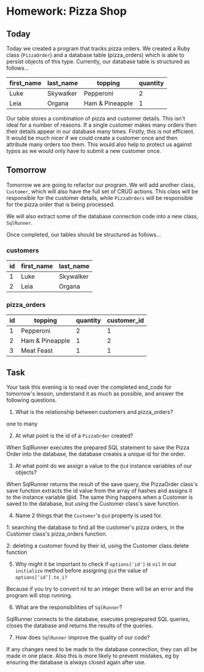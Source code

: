 # Homework: Pizza Shop

## Today

Today we created a program that tracks pizza orders. We created a Ruby class (`PizzaOrder`) and a database table (pizza\_orders) which is able to persist objects of this type. Currently, our database table is structured as follows...

| first_name | last_name | topping         | quantity |
|------------|-----------|-----------------|----------|
| Luke       | Skywalker | Pepperoni       | 2        |
| Leia       | Organa    | Ham & Pineapple | 1        |

Our table stores a combination of pizza and customer details. This isn't ideal for a number of reasons. If a single customer makes many orders then their details appear in our database many times. Firstly, this is not efficient. It would be much nicer if we could create a customer once and then attribute many orders too them. This would also help to protect us against typos as we would only have to submit a new customer once.

## Tomorrow

Tomorrow we are going to refactor our program. We will add another class, `Customer`, which will also have the full set of CRUD actions. This class will be responsible for the customer details, while `PizzaOrders` will be responsible for the pizza order that is being processed.

We will also extract some of the database connection code into a new class, `SqlRunner`.

Once completed, our tables should be structured as follows...

### customers

| id | first_name | last_name |
|----|------------|-----------|
| 1  | Luke       | Skywalker |
| 2  | Leia       | Organa    |

### pizza_orders

| id | topping         | quantity | customer_id |
|----|-----------------|----------|-------------|
| 1  | Pepperoni       | 2        | 1           |
| 2  | Ham & Pineapple | 1        | 2           |
| 3  | Meat Feast      | 1        | 1           |

## Task

Your task this evening is to read over the completed end\_code for tomorrow's lesson, understand it as much as possible, and answer the following questions.

1) What is the relationship between customers and pizza\_orders?

one to many

2) At what point is the id of a `PizzaOrder` created?

When SqlRunner executes the prepared SQL statement to save the Pizza Order into the database, the database creates a unique id for the order.

3) At what point do we assign a value to the `@id` instance variables of our objects?

When SqlRunner returns the result of the save query, the PizzaOrder class's save function extracts the id value from the array of hashes and assigns it to the instance variable @id. The same thing happens when a Customer is saved to the database, but using the Customer class's save function.

4) Name 2 things that the `Customer`'s `@id` property is used for.

1: searching the database to find all the customer's pizza orders, in the Customer class's pizza_orders function.

2: deleting a customer found by their id, using the Customer class delete function

5) Why might it be important to check if `options['id']` is `nil` in our `initialize` method before assigning `@id` the value of `options[‘id’].to_i?`

Because if you try to convert nil to an integer there will be an error and the program will stop running.

6) What are the responsibilities of `SqlRunner`?

SqlRunner connects to the database, executes preprepared SQL queries, closes the database and returns the results of the queries.

7) How does `SqlRunner` improve the quality of our code?

If any changes need to be made to the database connection, they can all be made in one place. Also this is more likely to prevent mistakes, eg by ensuring the database is always closed again after use.
